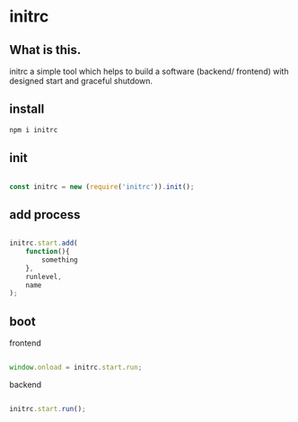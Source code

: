 
# initrc

## What is this.

initrc a simple tool which helps to build a software (backend/ frontend) with designed start and graceful shutdown.

## install

```bash
npm i initrc

```

## init 


```javascript

const initrc = new (require('initrc')).init();

```



## add process

```javascript

initrc.start.add(
    function(){
        something
    },
    runlevel,
    name
);


```

## boot 

frontend


```javascript

window.onload = initrc.start.run;

```

backend

```javascript

initrc.start.run();

```

